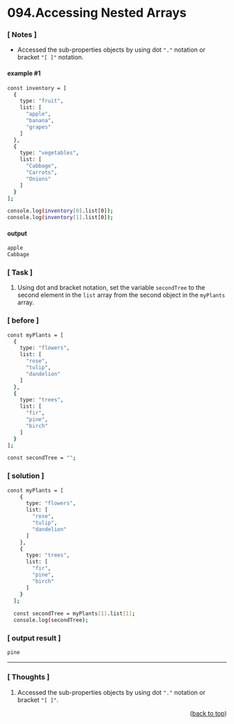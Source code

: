 <a name="topage"></a>

# 094.Accessing Nested Arrays

### [ Notes ]
  * Accessed the sub-properties objects by using  dot `"."` notation or bracket `"[ ]"` notation.

#### example #1

```sh
const inventory = [
  {
    type: "fruit",
    list: [
      "apple",
      "banana",
      "grapes"
    ]
  },
  {
    type: "vegetables",
    list: [
      "Cabbage",
      "Carrots",
      "Onions"
    ]
  }
];

console.log(inventory[0].list[0]);
console.log(inventory[1].list[0]);
```

#### output
```sh
apple
Cabbage
```

### [ Task ]
  1. Using dot and bracket notation, set the variable `secondTree` to the second element in the `list` array from the second object in the `myPlants` array.

### [ before ]

```sh
const myPlants = [
  {
    type: "flowers",
    list: [
      "rose",
      "tulip",
      "dandelion"
    ]
  },
  {
    type: "trees",
    list: [
      "fir",
      "pine",
      "birch"
    ]
  }
];

const secondTree = "";
```

### [ solution ]

```sh
const myPlants = [
    {
      type: "flowers",
      list: [
        "rose",
        "tulip",
        "dandelion"
      ]
    },
    {
      type: "trees",
      list: [
        "fir",
        "pine",
        "birch"
      ]
    }
  ];
  
  const secondTree = myPlants[1].list[1];
  console.log(secondTree);
```

### [ output result ]

```sh
pine
```

-----

### [ Thoughts ]

  1. Accessed the sub-properties objects by using  dot `"."` notation or bracket `"[ ]"`.
  

<p align="right">(<a href="#topage">back to top</a>)</p>
<br/>
<br/>
